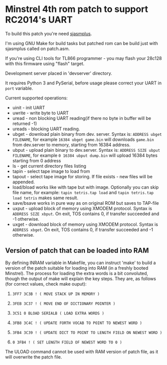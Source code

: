 # Minstrel 4th rom patch to support RC2014's UART

To build this patch you're need [sjasmplus](https://github.com/z00m128/sjasmplus).

I'm using GNU Make for build tasks but patched rom can be build just with sjasmplus called on patch.asm. 

If you're using CLI tools for TL866 programmer - you may flash your 28c128 with this firmware using "flash" target.

Development server placed in 'devserver' directory. 

It requires Python 3 and PySerial, before usage please correct your UART in `port` variable.

Current supported operations:
 * uinit - init UART
 * uwrite - write byte to UART
 * uread - non blocking UART reading(if there no byte in buffer will be returned -1)
 * ureads - blocking UART reading.
 * ubget - download plain binary from dev. server. Syntax is: `ADDRESS ubget FILENAME`, for example `16384 ubget game.bin` will downloads `game.bin` from dev.server to memory, starting from 16384 address.
 * ubput - upload plain binary to dev.server. Syntax is: `ADDRESS SIZE ubput FILENAME`, for example `0 16384 ubput dump.bin` will upload 16384 bytes starting from 0 address  
 * ls - get current directory files listing
 * tapin - select tape image to load from
 * tapout - select tape image for storing. If file exists - new files will be appended.
 * load/bload works like with tape but with image. Optionally you can skip file name, for example: `tapin tetris.tap load` and `tapin tetris.tap load tetris` makes same result.
 * save/bsave works in pure way as on original ROM but saves to TAP-file
 * uxput - upload block of memory using XMODEM protocol. Syntax is `ADDRESS SIZE xbput`. On exit, TOS contains 0, if transfer succeeded and -1 otherwise.
 * uxget - download block of memory using XMODEM protocol. Syntax is `ADDRESS xbget`. On exit, TOS contains 0, if transfer succeeded and -1 otherwise.

## Version of patch that can be loaded into RAM

By defining INRAM variable in Makefile, you can instruct 'make' to build a version of the patch suitable for loading into RAM (in a freshly booted Minstrel). The process for loading the extra words is a bit convoluted, though the output of make will explain the key steps. They are, as follows (for correct values, check make ouput):

1. `3FF7 3C3B ! ( MOVE STACK UP IN MEMORY ) `

2. `3FEB 3C37 ! ( MOVE END OF DICTIONARY POINTER ) `

3. `3C51 0 BLOAD SERIALB ( LOAD EXTRA WORDS )`

4. `3FB8 3C4C ! ( UPDATE FORTH VOCAB TO POINT TO NEWEST WORD ) `

5. `3FB4 3C39 ! ( UPDATE DICT TO POINT TO LENGTH FIELD ON NEWEST WORD ) `

6. `0 3FB4 ! ( SET LENGTH FIELD OF NEWEST WORD TO 0 )`

The ULOAD command cannot be used with RAM version of patch file, as it will overwrite the patch file.
